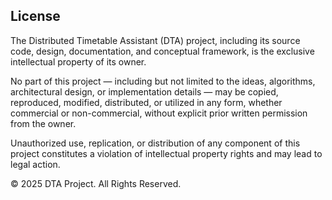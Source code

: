 ## **License**

The Distributed Timetable Assistant (DTA) project, including its source code, design, documentation, and conceptual framework, is the exclusive intellectual property of its owner.

No part of this project — including but not limited to the ideas, algorithms, architectural design, or implementation details — may be copied, reproduced, modified, distributed, or utilized in any form, whether commercial or non-commercial, without explicit prior written permission from the owner.

Unauthorized use, replication, or distribution of any component of this project constitutes a violation of intellectual property rights and may lead to legal action.

© 2025 DTA Project. All Rights Reserved.
